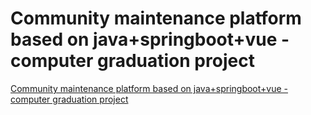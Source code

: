 # Community maintenance platform based on java+springboot+vue - computer graduation project
[Community maintenance platform based on java+springboot+vue - computer graduation project](https://aiwithcloud.com/2022/09/14/community_maintenance_platform_based_on_javaspringbootvue___computer_graduation_project/)